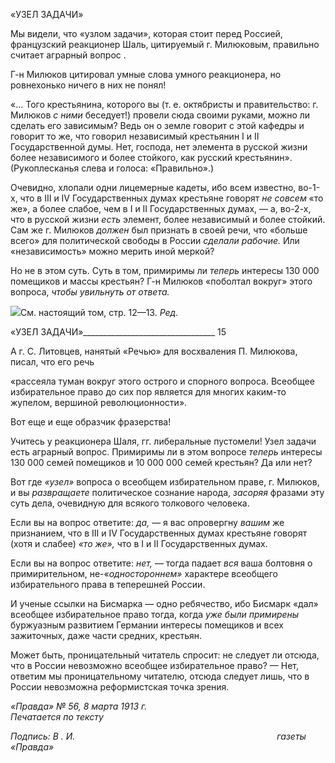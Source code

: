 «УЗЕЛ ЗАДАЧИ»

Мы видели, что «узлом задачи», которая стоит перед Россией, французский реак­ционер Шаль, цитируемый г. Милюковым, правильно считает аграрный вопрос .

Г-н Милюков цитировал умные слова умного реакционера, но ровнехонько ничего в них не понял!

«... Того крестьянина, которого вы (т. е. октябристы и правительство: г. Милюков _с ними_ беседует!) провели сюда своими руками, можно ли сделать его зависимым? Ведь он о земле говорит с этой кафедры и говорит то же, что говорил независимый крестьянин I и II Государственной думы. Нет, господа, нет элемента в русской жизни более независимого и более стойкого, как русский крестьянин». (Рукопле­сканья слева и голоса: «Правильно».)

Очевидно, хлопали одни лицемерные кадеты, ибо всем известно, во-1-х, что в III и IV Государственных думах крестьяне говорят _не совсем_ «то же», а более слабое, чем в I и II Государственных думах, — а, во-2-х, что в русской жизни _есть_ элемент, более не­зависимый и более стойкий. Сам же г. Милюков _должен_ был признать в своей речи, что «больше всего» для политической свободы в России _сделали рабочие._ Или «незави­симость» можно мерить иной меркой?

Но не в этом суть. Суть в том, примиримы ли _теперь_ интересы 130 000 помещиков и массы крестьян? Г-н Милюков «поболтал вокруг» этого вопроса, _чтобы увильнуть от ответа._

![](file:///C:/Users/bot32/AppData/Local/Temp/msohtmlclip1/01/clip_image001.png)См. настоящий том, стр. 12—13. _Ред._

  

«УЗЕЛ ЗАДАЧИ»_________________________________ 15

А г. С. Литовцев, нанятый «Речью» для восхваления П. Милюкова, писал, что его речь

«рассеяла туман вокруг этого острого и спорного вопроса. Всеобщее избирательное право до сих пор является для многих каким-то жупелом, вершиной революционности».

Вот еще и еще образчик фразерства!

Учитесь у реакционера Шаля, гг. либеральные пустомели! Узел задачи есть аграр­ный вопрос. Примиримы ли в этом вопросе _теперь_ интересы 130 000 семей помещиков и 10 000 000 семей крестьян? Да или нет?

Вот где _«узел»_ вопроса о всеобщем избирательном праве, г. Милюков, и вы _развра­щаете_ политическое сознание народа, _засоряя_ фразами эту суть дела, очевидную для всякого толкового человека.

Если вы на вопрос ответите: _да,_ — я вас опровергну _вашим_ же признанием, что в III и IV Государственных думах крестьяне говорят (хотя и слабее) _«то же»,_ что в I и II Государственных думах.

Если вы на вопрос ответите: _нет,_ — тогда падает _вся_ ваша болтовня о примиритель­ном, не-«_одностороннем»_ характере всеобщего избирательного права в теперешней России.

И ученые ссылки на Бисмарка — одно ребячество, ибо Бисмарк «дал» всеобщее из­бирательное право тогда, когда _уже были примирены_ буржуазным развитием Германии интересы помещиков и всех зажиточных, даже части средних, крестьян.

Может быть, проницательный читатель спросит: не следует ли отсюда, что в России невозможно всеобщее избирательное право? — Нет, ответим мы проницательному чи­тателю, отсюда следует лишь, что в России невозможна реформистская точка зрения.

_«Правда» № 56, 8 марта 1913 г.                                                            Печатается по тексту_

_Подпись: В . И.                                                                                  газеты «Правда»_